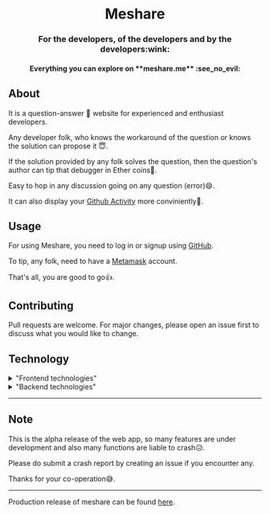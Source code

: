 <h1 align="center">Meshare</h1>

<h3 align="center">For the developers, of the developers and by the developers:wink:</h3>

<h4 align="center">Everything you can explore on **meshare.me** :see_no_evil:</h4>

## About

It is a question-answer :monocle_face: website for experienced and enthusiast developers.

Any developer folk, who knows the workaround of the question or knows the solution can propose it :innocent:.

If the solution provided by any folk solves the question, then the question's author can tip that debugger in Ether coins:money_mouth_face:.

Easy to hop in any discussion going on any question (error):smile:.

It can also display your [Github Activity](https://github.com) more conviniently:star_struck:.


## Usage
For using Meshare, you need to log in or signup using [GitHub](https://github.com).

To tip, any folk, need to have a [Metamask](https://metamask.io/) account.

That's all, you are good to go:+1:.

## Contributing
Pull requests are welcome. For major changes, please open an issue first to discuss what you would like to change.

## Technology

<details>
<summary>"Frontend technologies"</summary>
<ul>
<li>Next.js</li>
<li>Typescript</li>
<li>Urql-Graphql</li>
<li>Tailwindcss</li>
<li>React-redux</li>
<li>Supabase</li>
<li>Chakra-UI</li>
</ul>
</details>

<details>
<summary>"Backend technologies"</summary>
<ul>
<li>Nodejs</li>
<li>Typescript</li>
<li>Typeorm</li>
<li>Docker</li>
<li>Express</li>
<li>Graphql</li>
<li>Apollo Server</li>
<li>Redis</li>
<li>PostgreSQL</li>
</ul>

</details>

---
## Note

This is the alpha release of the web app, so many features are under development and also many functions are liable to crash:disappointed_relieved:.

Please do submit a crash report by creating an issue if you encounter any.

Thanks for your co-operation:sweat_smile:.

---

Production release of meshare can be found [here](https://meshare.me/).